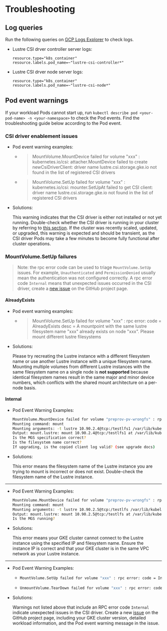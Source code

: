 <!--
Copyright 2025 Google LLC

Licensed under the Apache License, Version 2.0 (the "License");
you may not use this file except in compliance with the License.
You may obtain a copy of the License at

    https://www.apache.org/licenses/LICENSE-2.0

Unless required by applicable law or agreed to in writing, software
distributed under the License is distributed on an "AS IS" BASIS,
WITHOUT WARRANTIES OR CONDITIONS OF ANY KIND, either express or implied.
See the License for the specific language governing permissions and
limitations under the License.
-->

# Troubleshooting

## Log queries

Run the following queries on [GCP Logs Explorer](https://cloud.google.com/logging/docs/view/logs-explorer-interface) to check logs.

- Lustre CSI drver controller server logs:

    ```text
    resource.type="k8s_container"
    resource.labels.pod_name=~"lustre-csi-controller*"
    ```

- Lustre CSI drver node server logs:

    ```text
    resource.type="k8s_container"
    resource.labels.pod_name=~"lustre-csi-node*"
    ```

## Pod event warnings

If your workload Pods cannot start up, run `kubectl describe pod <your-pod-name> -n <your-namespace>` to check the Pod events. Find the troubleshooting guide below according to the Pod event.

### CSI driver enablement issues

- Pod event warning examples:

  - > MountVolume.MountDevice failed for volume "xxx" : kubernetes.io/csi: attacher.MountDevice failed to create newCsiDriverClient: driver name lustre.csi.storage.gke.io not found in the list of registered CSI drivers

  - > MountVolume.SetUp failed for volume "xxx" : kubernetes.io/csi: mounter.SetUpAt failed to get CSI client: driver name lustre.csi.storage.gke.io not found in the list of registered CSI drivers

- Solutions:

  This warning indicates that the CSI driver is either not installed or not yet running. Double-check whether the CSI driver is running in your cluster by referring to [this section](installation.md#check-the-driver-status). If the cluster was recently scaled, updated, or upgraded, this warning is expected and should be transient, as the CSI driver Pods may take a few minutes to become fully functional after cluster operations.

### MountVolume.SetUp failures

> Note: the rpc error code can be used to triage `MountVolume.SetUp` issues. For example, `Unauthenticated` and `PermissionDenied` usually mean the authentication was not configured correctly. A rpc error code `Internal` means that unexpected issues occurred in the CSI driver, create a [new issue](https://github.com/GoogleCloudPlatform/lustre-csi-driver/issues/new) on the GitHub project page.

#### AlreadyExists

- Pod event warning examples:

  - > MountVolume.SetUp failed for volume "xxx" : rpc error: code = AlreadyExists desc = A mountpoint with the same lustre filesystem name "xxx" already exists on node "xxx". Please mount different lustre filesystems

- Solutions:

  Please try recreating the Lustre instance with a different filesystem name or use another Lustre instance with a unique filesystem name. Mounting multiple volumes from different Lustre instances with the same filesystem name on a single node is **not supported** because identical filesystem names result in the same major and minor device numbers, which conflicts with the shared mount architecture on a per-node basis.

#### Internal

- Pod Event Warning Examples:

    ```bash
    MountVolume.MountDevice failed for volume "preprov-pv-wrongfs" : rpc error: code = Internal desc = Could not mount "10.90.2.4@tcp:/testlfs1" at "/var/lib/kubelet/plugins/kubernetes.io/csi/lustre.csi.storage.gke.io/639947affddca6d2ff04eac5ec9766c65dd851516ce34b3b44017babfc01b5dc/globalmount" on node gke-lustre-default-nw-6988-pool-1-acbefebf-jl1v: mount failed: exit status 2
    Mounting command: mount
    Mounting arguments: -t lustre 10.90.2.4@tcp:/testlfs1 /var/lib/kubelet/plugins/kubernetes.io/csi/lustre.csi.storage.gke.io/639947affddca6d2ff04eac5ec9766c65dd851516ce34b3b44017babfc01b5dc/globalmount
    Output: mount.lustre: mount 10.90.2.4@tcp:/testlfs1 at /var/lib/kubelet/plugins/kubernetes.io/csi/lustre.csi.storage.gke.io/639947affddca6d2ff04eac5ec9766c65dd851516ce34b3b44017babfc01b5dc/globalmount failed: No such file or directory
    Is the MGS specification correct?
    Is the filesystem name correct?
    If upgrading, is the copied client log valid? (see upgrade docs)
    ```

- Solutions:

  This error means the filesystem name of the Lustre instance you are trying to mount is incorrect or does not exist. Double-check the filesystem name of the Lustre instance.

---

- Pod Event Warning Examples:

    ```bash
    MountVolume.MountDevice failed for volume "preprov-pv-wrongfs" : rpc error: code = Internal desc = Could not mount "10.90.2.5@tcp:/testlfs" at "/var/lib/kubelet/plugins/kubernetes.io/csi/lustre.csi.storage.gke.io/639947affddca6d2ff04eac5ec9766c65dd851516ce34b3b44017babfc01b5dc/globalmount" on node gke-lustre-default-nw-6988-pool-1-acbefebf-jl1v: mount failed: exit status 5
    Mounting command: mount
    Mounting arguments: -t lustre 10.90.2.5@tcp:/testlfs /var/lib/kubelet/plugins/kubernetes.io/csi/lustre.csi.storage.gke.io/639947affddca6d2ff04eac5ec9766c65dd851516ce34b3b44017babfc01b5dc/globalmount
    Output: mount.lustre: mount 10.90.2.5@tcp:/testlfs at /var/lib/kubelet/plugins/kubernetes.io/csi/lustre.csi.storage.gke.io/639947affddca6d2ff04eac5ec9766c65dd851516ce34b3b44017babfc01b5dc/globalmount failed: Input/output error
    Is the MGS running?
    ```

- Solutions:

  This error means your GKE cluster cannot connect to the Lustre instance using the specified IP and filesystem name. Ensure the instance IP is correct and that your GKE cluster is in the same VPC network as your Lustre instance.

---

- Pod Event Warning Examples:

  - ```bash
    MountVolume.SetUp failed for volume "xxx" : rpc error: code = Internal desc = xxx
    ```

  - ```bash
    UnmountVolume.TearDown failed for volume "xxx" : rpc error: code = Internal desc = xxx
    ```

- Solutions:

  Warnings not listed above that include an RPC error code `Internal` indicate unexpected issues in the CSI driver. Create a new [issue](https://github.com/GoogleCloudPlatform/lustre-csi-driver/issues) on the GitHub project page, including your GKE cluster version, detailed workload information, and the Pod event warning message in the issue.
